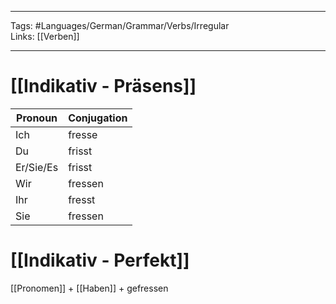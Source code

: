 ___
Tags: #Languages/German/Grammar/Verbs/Irregular  
Links: [[Verben]]
___
# [[Indikativ - Präsens]]
Pronoun|Conjugation
------------ | ------------
Ich | fresse
Du | frisst
Er/Sie/Es | frisst
Wir | fressen
Ihr | fresst
Sie | fressen


# [[Indikativ - Perfekt]]
[[Pronomen]] + [[Haben]] + gefressen